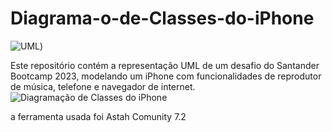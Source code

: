 # Diagrama-o-de-Classes-do-iPhone
![UML](https://camo.githubusercontent.com/43b847fcd7238db11d8cfe6781130b6fd1460b6e33ca486083bb92d021fab36a/68747470733a2f2f696d672e736869656c64732e696f2f62616467652f2d554d4c2d77686974653f7374796c653d666f722d7468652d6261646765266c6f676f3d554d4c26636f6c6f723d464142443134266c6f676f436f6c6f723d7768697465))

Este repositório contém a representação UML de um desafio do Santander Bootcamp 2023, modelando um iPhone com funcionalidades de reprodutor de música, telefone e navegador de internet.
![Diagramação de Classes do iPhone](https://github.com/DoniJoao/Diagrama-o-de-Classes-do-iPhone/assets/79341384/ce3c81ae-eb93-4a1e-981e-3bb5fe932130)

a ferramenta usada foi Astah Comunity 7.2
